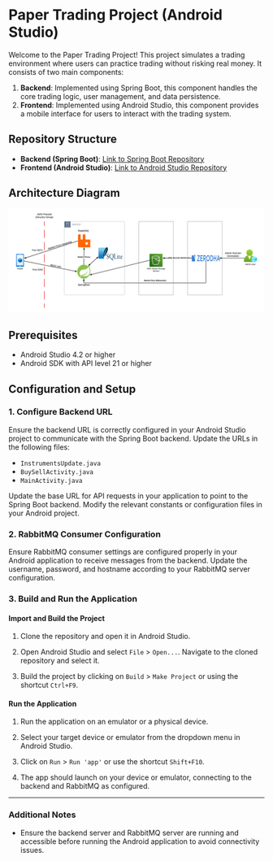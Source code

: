 # Paper Trading Project (Android Studio)

Welcome to the Paper Trading Project! This project simulates a trading environment where users can practice trading without risking real money. It consists of two main components:

1. **Backend**: Implemented using Spring Boot, this component handles the core trading logic, user management, and data persistence.
2. **Frontend**: Implemented using Android Studio, this component provides a mobile interface for users to interact with the trading system.

## Repository Structure

- **Backend (Spring Boot)**: [Link to Spring Boot Repository](https://github.com/JatinNavani/PaperTrade_SpringBoot)
- **Frontend (Android Studio)**: [Link to Android Studio Repository](https://github.com/JatinNavani/PaperTrading)


## Architecture Diagram

![Architecture Diagram](architecture_diagram.png)
## Prerequisites

- Android Studio 4.2 or higher
- Android SDK with API level 21 or higher

## Configuration and Setup

### 1. Configure Backend URL

Ensure the backend URL is correctly configured in your Android Studio project to communicate with the Spring Boot backend. Update the URLs in the following files:

- `InstrumentsUpdate.java`
- `BuySellActivity.java`
- `MainActivity.java`

Update the base URL for API requests in your application to point to the Spring Boot backend. Modify the relevant constants or configuration files in your Android project.

### 2. RabbitMQ Consumer Configuration

Ensure RabbitMQ consumer settings are configured properly in your Android application to receive messages from the backend. Update the username, password, and hostname according to your RabbitMQ server configuration.

### 3. Build and Run the Application

#### Import and Build the Project

1. Clone the repository and open it in Android Studio.
   
2. Open Android Studio and select `File` > `Open...`. Navigate to the cloned repository and select it.

3. Build the project by clicking on `Build` > `Make Project` or using the shortcut `Ctrl+F9`.

#### Run the Application

1. Run the application on an emulator or a physical device.

2. Select your target device or emulator from the dropdown menu in Android Studio.

3. Click on `Run` > `Run 'app'` or use the shortcut `Shift+F10`.

4. The app should launch on your device or emulator, connecting to the backend and RabbitMQ as configured.

---

### Additional Notes

- Ensure the backend server and RabbitMQ server are running and accessible before running the Android application to avoid connectivity issues.
